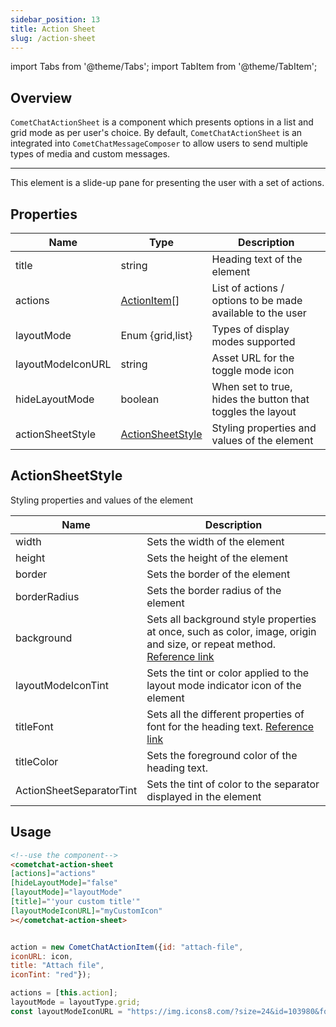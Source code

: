 ```yaml
---
sidebar_position: 13
title: Action Sheet
slug: /action-sheet
---
```


import Tabs from '@theme/Tabs';
import TabItem from '@theme/TabItem';

## Overview

`CometChatActionSheet` is a component which presents options in a list and grid mode as per user's choice. By default, `CometChatActionSheet` is an integrated into `CometChatMessageComposer` to allow users to send multiple types of media and custom messages.

---

This element is a slide-up pane for presenting the user with a set of actions.

## Properties

| Name | Type | Description | 
| ---- | ---- | ---- | 
| title | string | Heading text of the element | 
| actions | [ActionItem](/web-shared/actionitem)[] | List of actions / options to be made available to the user | 
| layoutMode | Enum \{grid,list} | Types of display modes supported | 
| layoutModeIconURL | string | Asset URL for the toggle mode icon | 
| hideLayoutMode | boolean | When set to true, hides the button that toggles the layout | 
| actionSheetStyle | [ActionSheetStyle](./action-sheet#actionsheetstyle) | Styling properties and values of the element | 


## ActionSheetStyle

Styling properties and values of the element

| Name | Description | 
| ---- | ---- | 
| width | Sets the width of the element | 
| height | Sets the height of the element | 
| border | Sets the border of the element | 
| borderRadius | Sets the border radius of the element | 
| background | Sets all background style properties at once, such as color, image, origin and size, or repeat method. [Reference link](https://developer.mozilla.org/en-US/docs/Web/CSS/background) | 
| layoutModeIconTint | Sets the tint or color applied to the layout mode indicator icon of the element | 
| titleFont | Sets all the different properties of font for the heading text. [Reference link](https://developer.mozilla.org/en-US/docs/Web/CSS/font) | 
| titleColor | Sets the foreground color of the heading text. | 
| ActionSheetSeparatorTint | Sets the tint of color to the separator displayed in the element | 


## Usage

<Tabs>
<TabItem value="html" label="HTML">

```HTML
<!--use the component-->
<cometchat-action-sheet 
[actions]="actions" 
[hideLayoutMode]="false"
[layoutMode]="layoutMode"
[title]="'your custom title'"
[layoutModeIconURL]="myCustomIcon"
></cometchat-action-sheet>
```
</TabItem>
<TabItem value="js" label="Javascript">

```javascript

action = new CometChatActionItem({id: "attach-file", 
iconURL: icon, 
title: "Attach file", 
iconTint: "red"});

actions = [this.action];
layoutMode = layoutType.grid;
const layoutModeIconURL = "https://img.icons8.com/?size=24&id=103980&format=svg";

```

</TabItem>
</Tabs>